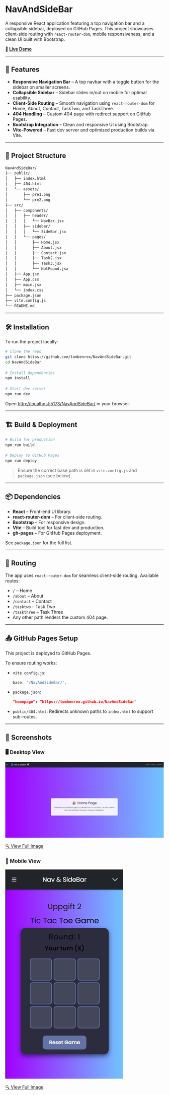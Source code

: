 # NavAndSideBar

A responsive React application featuring a top navigation bar and a collapsible sidebar, deployed on GitHub Pages. This project showcases client-side routing with `react-router-dom`, mobile responsiveness, and a clean UI built with Bootstrap.

**🔗 [Live Demo](https://tombenrex.github.io/NavAndSideBar/)**

---

## 🚀 Features

- **Responsive Navigation Bar** – A top navbar with a toggle button for the sidebar on smaller screens.
- **Collapsible Sidebar** – Sidebar slides in/out on mobile for optimal usability.
- **Client-Side Routing** – Smooth navigation using `react-router-dom` for Home, About, Contact, TaskTwo, and TaskThree.
- **404 Handling** – Custom 404 page with redirect support on GitHub Pages.
- **Bootstrap Integration** – Clean and responsive UI using Bootstrap.
- **Vite-Powered** – Fast dev server and optimized production builds via Vite.

---

## 📁 Project Structure

```bash
NavAndSideBar/
├── public/
│   ├── index.html
│   ├── 404.html
│   └── assets/
│       ├── pre1.png
│       └── pre2.png
├── src/
│   ├── components/
│   │   ├── header/
│   │   │   └── NavBar.jsx
│   │   ├── sidebar/
│   │   │   └── SideBar.jsx
│   │   └── pages/
│   │       ├── Home.jsx
│   │       ├── About.jsx
│   │       ├── Contact.jsx
│   │       ├── Task2.jsx
│   │       ├── Task3.jsx
│   │       └── NotFound.jsx
│   ├── App.jsx
│   ├── App.css
│   ├── main.jsx
│   └── index.css
├── package.json
├── vite.config.js
└── README.md
```

---

## 🛠️ Installation

To run the project locally:

```bash
# Clone the repo
git clone https://github.com/tombenrex/NavAndSideBar.git
cd NavAndSideBar

# Install dependencies
npm install

# Start dev server
npm run dev
```

Open [http://localhost:5173/NavAndSideBar/](http://localhost:5173/NavAndSideBar/) in your browser.

---

## 🏗️ Build & Deployment

```bash
# Build for production
npm run build

# Deploy to GitHub Pages
npm run deploy
```

> Ensure the correct base path is set in `vite.config.js` and `package.json` (see below).

---

## 📦 Dependencies

- **React** – Front-end UI library.
- **react-router-dom** – For client-side routing.
- **Bootstrap** – For responsive design.
- **Vite** – Build tool for fast dev and production.
- **gh-pages** – For GitHub Pages deployment.

See `package.json` for the full list.

---

## 🔀 Routing

The app uses `react-router-dom` for seamless client-side routing. Available routes:

- `/` – Home
- `/about` – About
- `/contact` – Contact
- `/tasktwo` – Task Two
- `/taskthree` – Task Three
- Any other path renders the custom 404 page.

---

## 📤 GitHub Pages Setup

This project is deployed to GitHub Pages.

To ensure routing works:

- `vite.config.js`:
  ```js
  base: '/NavAndSideBar/',
  ```
- `package.json`:
  ```json
  "homepage": "https://tombenrex.github.io/NavAndSideBar"
  ```
- `public/404.html`: Redirects unknown paths to `index.html` to support sub-routes.

---

## 📸 Screenshots

### 🖥️ Desktop View

![Desktop Preview](src/assets/pre2.png)

[🔍 View Full Image](src/assets/pre2.png)

### 📱 Mobile View

![Mobile Preview](src/assets/pre1.png)

[🔍 View Full Image](src/assets/pre1.png)
